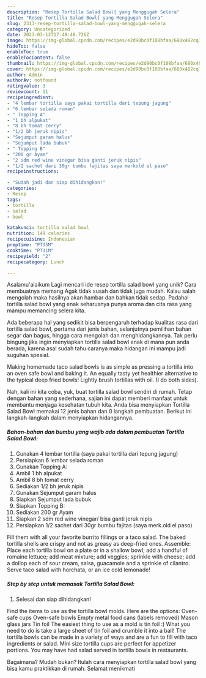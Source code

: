 ```yaml
---
description: "Resep Tortilla Salad Bowl{ yang Menggugah Selera"
title: "Resep Tortilla Salad Bowl{ yang Menggugah Selera"
slug: 2313-resep-tortilla-salad-bowl-yang-menggugah-selera
category: Uncategorized
date: 2023-03-12T17:48:48.726Z
image: https://img-global.cpcdn.com/recipes/e2d90bc0f108bfaa/680x482cq70/tortilla-salad-bowl-foto-resep-utama.jpg
hideToc: false
enableToc: true
enableTocContent: false
thumbnail: https://img-global.cpcdn.com/recipes/e2d90bc0f108bfaa/680x482cq70/tortilla-salad-bowl-foto-resep-utama.jpg
cover: https://img-global.cpcdn.com/recipes/e2d90bc0f108bfaa/680x482cq70/tortilla-salad-bowl-foto-resep-utama.jpg
author: Admin
authorAv: notfound
ratingvalue: 3
reviewcount: 11
recipeingredient:
- "4 lembar tortilla saya pakai tortilla dari tepung jagung"
- "6 lembar selada roman"
- " Topping A"
- "1 bh alpukat"
- "8 bh tomat cerry"
- "1/2 bh jeruk nipis"
- "Sejumput garam halus"
- "Sejumput lada bubuk"
- " Topping B"
- "200 gr Ayam"
- "2 sdm red wine vinegar bisa ganti jeruk nipis"
- "1/2 sachet dari 30gr bumbu fajitas saya merkold el paso"
recipeinstructions:

- "Sudah jadi dan siap dihidangkan!"
categories:
- Resep
tags:
- tortilla
- salad
- bowl

katakunci: tortilla salad bowl 
nutrition: 149 calories
recipecuisine: Indonesian
preptime: "PT35M"
cooktime: "PT31M"
recipeyield: "2"
recipecategory: Lunch

---
```



Asalamu'alaikum Lagi mencari ide resep tortilla salad bowl yang unik? Cara membuatnya memang Agak tidak susah dan tidak juga mudah. Kalau salah mengolah maka hasilnya akan hambar dan bahkan tidak sedap. Padahal tortilla salad bowl yang enak seharusnya punya aroma dan cita rasa yang mampu memancing selera kita.


Ada beberapa hal yang sedikit bisa berpengaruh terhadap kualitas rasa dari tortilla salad bowl, pertama dari jenis bahan, selanjutnya pemilihan bahan segar dan bagus, hingga cara mengolah dan menghidangkannya. Tak perlu bingung jika ingin menyiapkan tortilla salad bowl enak di mana pun anda berada, karena asal sudah tahu caranya maka hidangan ini mampu jadi suguhan spesial.

Making homemade taco salad bowls is as simple as pressing a tortilla into an oven safe bowl and baking it. An equally tasty yet healthier alternative to the typical deep fried bowls! Lightly brush tortillas with oil. (I do both sides).


Nah, kali ini kita coba, yuk, buat tortilla salad bowl sendiri di rumah. Tetap dengan bahan yang sederhana, sajian ini dapat memberi manfaat untuk membantu menjaga kesehatan tubuh kita. Anda bisa menyiapkan Tortilla Salad Bowl memakai 12 jenis bahan dan 0 langkah pembuatan. Berikut ini langkah-langkah dalam menyiapkan hidangannya.

<!--inarticleads1-->

##### Bahan-bahan dan bumbu yang wajib ada dalam pembuatan Tortilla Salad Bowl:

1. Gunakan 4 lembar tortilla (saya pakai tortilla dari tepung jagung)
1. Persiapkan 6 lembar selada roman
1. Gunakan  Topping A:
1. Ambil 1 bh alpukat
1. Ambil 8 bh tomat cerry
1. Sediakan 1/2 bh jeruk nipis
1. Gunakan Sejumput garam halus
1. Siapkan Sejumput lada bubuk
1. Siapkan  Topping B:
1. Sediakan 200 gr Ayam
1. Siapkan 2 sdm red wine vinegar/ bisa ganti jeruk nipis
1. Persiapkan 1/2 sachet dari 30gr bumbu fajitas (saya merk.old el paso)


Fill them with all your favorite burrito fillings or a taco salad. The baked tortilla shells are crispy and not as greasy as deep-fried ones. Assemble: Place each tortilla bowl on a plate or in a shallow bowl; add a handful of romaine lettuce; add meat mixture; add veggies; sprinkle with cheese; add a dollop each of sour cream, salsa, guacamole and a sprinkle of cilantro. Serve taco salad with horchata, or an ice cold lemonade! 

<!--inarticleads2-->

##### Step by step untuk memasak Tortilla Salad Bowl:


1. Selesai dan siap dihidangkan!

Find the items to use as the tortilla bowl molds. Here are the options: Oven-safe cups Oven-safe bowls Empty metal food cans (labels removed) Mason glass jars Tin foil The easiest thing to use as a mold is tin foil :) What you need to do is take a large sheet of tin foil and crumble it into a ball! The tortilla bowls can be made in a variety of ways and are a fun to fill with taco ingredients or salad. Mini size tortilla cups are perfect for appetizer portions. You may have had salad served in tortilla bowls in restaurants. 

Bagaimana? Mudah bukan? Itulah cara menyiapkan tortilla salad bowl yang bisa kamu praktikkan di rumah. Selamat menikmati
